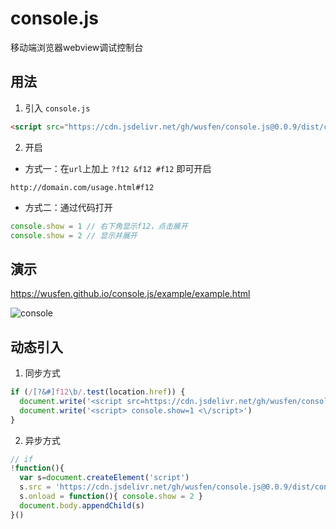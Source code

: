 # console.js
移动端浏览器webview调试控制台


## 用法
1. 引入 `console.js`
```html
<script src="https://cdn.jsdelivr.net/gh/wusfen/console.js@0.0.9/dist/console.js"></script>
```
2. 开启
  * 方式一：在`url`上加上 ` ?f12 &f12 #f12 ` 即可开启
```
http://domain.com/usage.html#f12
```
  * 方式二：通过代码打开
```javascript
console.show = 1 // 右下角显示f12，点击展开
console.show = 2 // 显示并展开
```


## 演示
https://wusfen.github.io/console.js/example/example.html
<!-- ![console](https://cdn.jsdelivr.net/gh/wusfen/console.js@0.0.9/example/example.png)   -->
![console](https://cdn.jsdelivr.net/gh/wusfen/console.js@0.0.9/example/console.js.png)  


## 动态引入
1. 同步方式
```javascript
if (/[?&#]f12\b/.test(location.href)) {
  document.write('<script src=https://cdn.jsdelivr.net/gh/wusfen/console.js@0.0.9/dist/console.js><\/script>')
  document.write('<script> console.show=1 <\/script>')
}
```
2. 异步方式
```javascript
// if
!function(){
  var s=document.createElement('script')
  s.src = 'https://cdn.jsdelivr.net/gh/wusfen/console.js@0.0.9/dist/console.js'
  s.onload = function(){ console.show = 2 }
  document.body.appendChild(s)
}()
```
